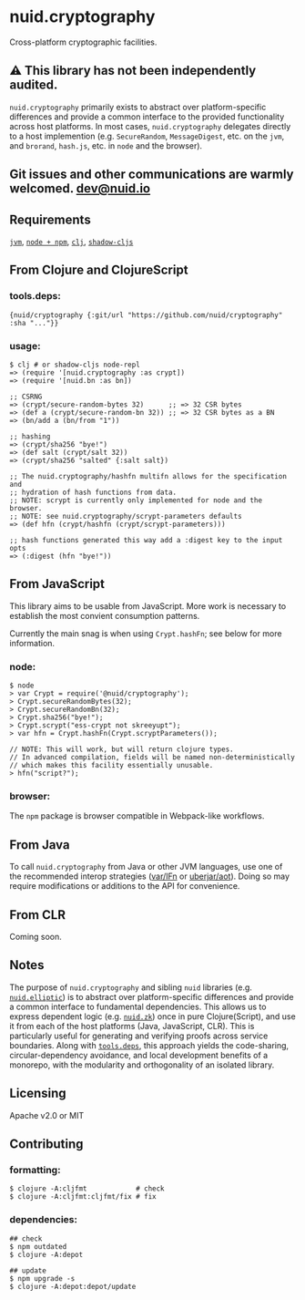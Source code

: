 # nuid.cryptography

Cross-platform cryptographic facilities.

## ⚠️  This library has not been independently audited.

`nuid.cryptography` primarily exists to abstract over platform-specific differences and provide a common interface to the provided functionality across host platforms. In most cases, `nuid.cryptography` delegates directly to a host implemention (e.g. `SecureRandom`, `MessageDigest`, etc. on the `jvm`, and `brorand`, `hash.js`, etc. in `node` and the browser).

## Git issues and other communications are warmly welcomed. [dev@nuid.io](mailto:dev@nuid.io)

## Requirements

[`jvm`](https://www.java.com/en/download/), [`node + npm`](https://nodejs.org/en/download/), [`clj`](https://clojure.org/guides/getting_started), [`shadow-cljs`](https://shadow-cljs.github.io/docs/UsersGuide.html#_installation)

## From Clojure and ClojureScript

### tools.deps:

`{nuid/cryptography {:git/url "https://github.com/nuid/cryptography" :sha "..."}}`

### usage:

```
$ clj # or shadow-cljs node-repl
=> (require '[nuid.cryptography :as crypt])
=> (require '[nuid.bn :as bn])

;; CSRNG
=> (crypt/secure-random-bytes 32)      ;; => 32 CSR bytes
=> (def a (crypt/secure-random-bn 32)) ;; => 32 CSR bytes as a BN
=> (bn/add a (bn/from "1"))

;; hashing
=> (crypt/sha256 "bye!")
=> (def salt (crypt/salt 32))
=> (crypt/sha256 "salted" {:salt salt})

;; The nuid.cryptography/hashfn multifn allows for the specification and
;; hydration of hash functions from data.
;; NOTE: scrypt is currently only implemented for node and the browser.
;; NOTE: see nuid.cryptography/scrypt-parameters defaults
=> (def hfn (crypt/hashfn (crypt/scrypt-parameters)))

;; hash functions generated this way add a :digest key to the input opts
=> (:digest (hfn "bye!"))
```

## From JavaScript

This library aims to be usable from JavaScript. More work is necessary to establish the most convient consumption patterns.

Currently the main snag is when using `Crypt.hashFn`; see below for more information.

### node:

```
$ node
> var Crypt = require('@nuid/cryptography');
> Crypt.secureRandomBytes(32);
> Crypt.secureRandomBn(32);
> Crypt.sha256("bye!");
> Crypt.scrypt("ess-crypt not skreeyupt");
> var hfn = Crypt.hashFn(Crypt.scryptParameters());

// NOTE: This will work, but will return clojure types.
// In advanced compilation, fields will be named non-deterministically
// which makes this facility essentially unusable.
> hfn("script?");
```

### browser:

The `npm` package is browser compatible in Webpack-like workflows.

## From Java

To call `nuid.cryptography` from Java or other JVM languages, use one of the recommended interop strategies ([var/IFn](https://clojure.org/reference/java_interop#_calling_clojure_from_java) or [uberjar/aot](https://push-language.hampshire.edu/t/calling-clojure-code-from-java/865)). Doing so may require modifications or additions to the API for convenience.

## From CLR

Coming soon.

## Notes

The purpose of `nuid.cryptography` and sibling `nuid` libraries (e.g. [`nuid.elliptic`](https://github.com/nuid/elliptic)) is to abstract over platform-specific differences and provide a common interface to fundamental dependencies. This allows us to express dependent logic (e.g. [`nuid.zk`](https://github.com/nuid/zk)) once in pure Clojure(Script), and use it from each of the host platforms (Java, JavaScript, CLR). This is particularly useful for generating and verifying proofs across service boundaries. Along with [`tools.deps`](https://clojure.org/guides/deps_and_cli), this approach yields the code-sharing, circular-dependency avoidance, and local development benefits of a monorepo, with the modularity and orthogonality of an isolated library.

## Licensing

Apache v2.0 or MIT

## Contributing

### formatting:

```
$ clojure -A:cljfmt            # check
$ clojure -A:cljfmt:cljfmt/fix # fix
```

### dependencies:

```
## check
$ npm outdated
$ clojure -A:depot

## update
$ npm upgrade -s
$ clojure -A:depot:depot/update
```
